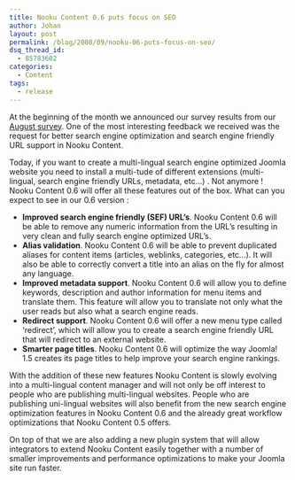 ```yaml
---
title: Nooku Content 0.6 puts focus on SEO
author: Johan
layout: post
permalink: /blog/2008/09/nooku-06-puts-focus-on-seo/
dsq_thread_id:
  - 85783602
categories:
  - Content
tags:
  - release
---
```

At the beginning of the month we announced our survey results from our [August survey][1]. One of the most interesting feedback we received was the request for better search engine optimization and search engine friendly URL support in Nooku Content.

Today, if you want to create a multi-lingual search engine optimized Joomla website you need to install a multi-tude of different extensions (multi-lingual, search engine friendly URLs, metadata, etc&#8230;) . Not anymore ! Nooku Content 0.6 will offer all these features out of the box. What can you expect to see in our 0.6 version :

*   **Improved search engine friendly (SEF) URL&#8217;s**. Nooku Content 0.6 will be able to remove any numeric information from the URL&#8217;s resulting in very clean and fully search engine optimized URL&#8217;s.
*   **Alias validation**. Nooku Content 0.6 will be able to prevent duplicated aliases for content items (articles, weblinks, categories, etc&#8230;). It will also be able to correctly convert a title into an alias on the fly for almost any language.
*   **Improved metadata support**. Nooku Content 0.6 will allow you to define keywords, description and author information for menu items and translate them. This feature will allow you to translate not only what the user reads but also what a search engine reads.
*   **Redirect support**. Nooku Content 0.6 will offer a new menu type called &#8216;redirect&#8217;, which will allow you to create a search engine friendly URL that will redirect to an external website.
*   **Smarter page titles**. Nooku Content 0.6 will optimize the way Joomla! 1.5 creates its page titles to help improve your search engine rankings.

<!--more-->

With the addition of these new features Nooku Content is slowly evolving into a multi-lingual content manager and will not only be off interest to people who are publishing multi-lingual websites. People who are publishing uni-lingual websites will also benefit from the new search engine optimization features in Nooku Content 0.6 and the already great workflow optimizations that Nooku Content 0.5 offers.

On top of that we are also adding a new plugin system that will allow integrators to extend Nooku Content easily together with a number of smaller improvements and performance optimizations to make your Joomla site run faster.

 [1]: en/buzz/72-survey-results.html